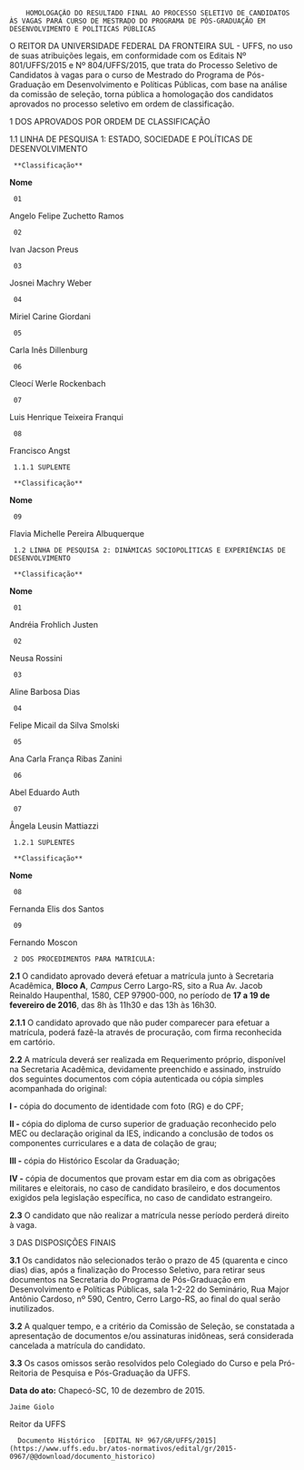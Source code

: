         HOMOLOGAÇÃO DO RESULTADO FINAL AO PROCESSO SELETIVO DE CANDIDATOS ÀS VAGAS PARA CURSO DE MESTRADO DO PROGRAMA DE PÓS-GRADUAÇÃO EM DESENVOLVIMENTO E POLÍTICAS PÚBLICAS  

O REITOR DA UNIVERSIDADE FEDERAL DA FRONTEIRA SUL - UFFS, no uso de suas atribuições legais, em conformidade com os Editais Nº 801/UFFS/2015 e Nº 804/UFFS/2015, que trata do Processo Seletivo de Candidatos à vagas para o curso de Mestrado do Programa de Pós-Graduação em Desenvolvimento e Políticas Públicas, com base na análise da comissão de seleção, torna pública a homologação dos candidatos aprovados no processo seletivo em ordem de classificação.

 1 DOS APROVADOS POR ORDEM DE CLASSIFICAÇÃO

 1.1 LINHA DE PESQUISA 1: ESTADO, SOCIEDADE E POLÍTICAS DE DESENVOLVIMENTO

     **Classificação**

   **Nome**

     01

   Angelo Felipe Zuchetto Ramos

     02

   Ivan Jacson Preus

     03

   Josnei Machry Weber

     04

   Miriel Carine Giordani

     05

   Carla Inês Dillenburg

     06

   Cleocí Werle Rockenbach

     07

   Luis Henrique Teixeira Franqui

     08

   Francisco Angst

     1.1.1 SUPLENTE

     **Classificação**

   **Nome**

     09

   Flavia Michelle Pereira Albuquerque

     1.2 LINHA DE PESQUISA 2: DINÂMICAS SOCIOPOLÍTICAS E EXPERIÊNCIAS DE DESENVOLVIMENTO

     **Classificação**

   **Nome**

     01

   Andréia Frohlich Justen

     02

   Neusa Rossini

     03

   Aline Barbosa Dias

     04

   Felipe Micail da Silva Smolski

     05

   Ana Carla França Ribas Zanini

     06

   Abel Eduardo Auth

     07

   Ângela Leusin Mattiazzi

     1.2.1 SUPLENTES

     **Classificação**

   **Nome**

     08

   Fernanda Elis dos Santos

     09

   Fernando Moscon

     2 DOS PROCEDIMENTOS PARA MATRÍCULA:

 **2.1** O candidato aprovado deverá efetuar a matrícula junto à Secretaria Acadêmica, **Bloco A**, *Campus* Cerro Largo-RS, sito a Rua Av. Jacob Reinaldo Haupenthal, 1580, CEP 97900-000, no período de **17 a 19 de fevereiro de 2016**, das 8h às 11h30 e das 13h às 16h30.

 **2.1.1** O candidato aprovado que não puder comparecer para efetuar a matrícula, poderá fazê-la através de procuração, com firma reconhecida em cartório.

 **2.2** A matrícula deverá ser realizada em Requerimento próprio, disponível na Secretaria Acadêmica, devidamente preenchido e assinado, instruído dos seguintes documentos com cópia autenticada ou cópia simples acompanhada do original:

 **I -** cópia do documento de identidade com foto (RG) e do CPF;

 **II -** cópia do diploma de curso superior de graduação reconhecido pelo MEC ou declaração original da IES, indicando a conclusão de todos os componentes curriculares e a data de colação de grau;

 **III -** cópia do Histórico Escolar da Graduação;

 **IV -** cópia de documentos que provam estar em dia com as obrigações militares e eleitorais, no caso de candidato brasileiro, e dos documentos exigidos pela legislação específica, no caso de candidato estrangeiro.

 **2.3** O candidato que não realizar a matrícula nesse período perderá direito à vaga.

 3 DAS DISPOSIÇÕES FINAIS

 **3.1** Os candidatos não selecionados terão o prazo de 45 (quarenta e cinco dias) dias, após a finalização do Processo Seletivo, para retirar seus documentos na Secretaria do Programa de Pós-Graduação em Desenvolvimento e Políticas Públicas, sala 1-2-22 do Seminário, Rua Major Antônio Cardoso, nº 590, Centro, Cerro Largo-RS, ao final do qual serão inutilizados.

 **3.2** A qualquer tempo, e a critério da Comissão de Seleção, se constatada a apresentação de documentos e/ou assinaturas inidôneas, será considerada cancelada a matrícula do candidato.

 **3.3** Os casos omissos serão resolvidos pelo Colegiado do Curso e pela Pró-Reitoria de Pesquisa e Pós-Graduação da UFFS.

  

   **Data do ato:** Chapecó-SC, 10 de dezembro de 2015.   
 

    Jaime Giolo   
 Reitor da UFFS 

      Documento Histórico  [EDITAL Nº 967/GR/UFFS/2015](https://www.uffs.edu.br/atos-normativos/edital/gr/2015-0967/@@download/documento_historico)     
      